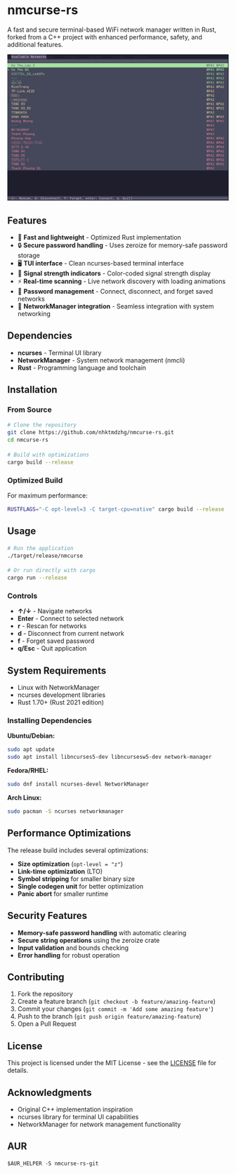 # nmcurse-rs

A fast and secure terminal-based WiFi network manager written in Rust, forked from a C++ project with enhanced performance, safety, and additional features.

![image](screenshot.png)

## Features

- 🚀 **Fast and lightweight** - Optimized Rust implementation
- 🔒 **Secure password handling** - Uses zeroize for memory-safe password storage
- 🖥️ **TUI interface** - Clean ncurses-based terminal interface
- 📶 **Signal strength indicators** - Color-coded signal strength display
- ⚡ **Real-time scanning** - Live network discovery with loading animations
- 🔑 **Password management** - Connect, disconnect, and forget saved networks
- 🎯 **NetworkManager integration** - Seamless integration with system networking

## Dependencies

- **ncurses** - Terminal UI library
- **NetworkManager** - System network management (nmcli)
- **Rust** - Programming language and toolchain

## Installation

### From Source

```bash
# Clone the repository
git clone https://github.com/nhktmdzhg/nmcurse-rs.git
cd nmcurse-rs

# Build with optimizations
cargo build --release
```

### Optimized Build

For maximum performance:

```bash
RUSTFLAGS="-C opt-level=3 -C target-cpu=native" cargo build --release
```

## Usage

```bash
# Run the application
./target/release/nmcurse

# Or run directly with cargo
cargo run --release
```

### Controls

- **↑/↓** - Navigate networks
- **Enter** - Connect to selected network
- **r** - Rescan for networks
- **d** - Disconnect from current network
- **f** - Forget saved password
- **q/Esc** - Quit application

## System Requirements

- Linux with NetworkManager
- ncurses development libraries
- Rust 1.70+ (Rust 2021 edition)

### Installing Dependencies

**Ubuntu/Debian:**
```bash
sudo apt update
sudo apt install libncurses5-dev libncursesw5-dev network-manager
```

**Fedora/RHEL:**
```bash
sudo dnf install ncurses-devel NetworkManager
```

**Arch Linux:**
```bash
sudo pacman -S ncurses networkmanager
```

## Performance Optimizations

The release build includes several optimizations:

- **Size optimization** (`opt-level = "z"`)
- **Link-time optimization** (LTO)
- **Symbol stripping** for smaller binary size
- **Single codegen unit** for better optimization
- **Panic abort** for smaller runtime

## Security Features

- **Memory-safe password handling** with automatic clearing
- **Secure string operations** using the zeroize crate
- **Input validation** and bounds checking
- **Error handling** for robust operation

## Contributing

1. Fork the repository
2. Create a feature branch (`git checkout -b feature/amazing-feature`)
3. Commit your changes (`git commit -m 'Add some amazing feature'`)
4. Push to the branch (`git push origin feature/amazing-feature`)
5. Open a Pull Request

## License

This project is licensed under the MIT License - see the [LICENSE](LICENSE) file for details.

## Acknowledgments

- Original C++ implementation inspiration
- ncurses library for terminal UI capabilities
- NetworkManager for network management functionality

## AUR
```
$AUR_HELPER -S nmcurse-rs-git
```